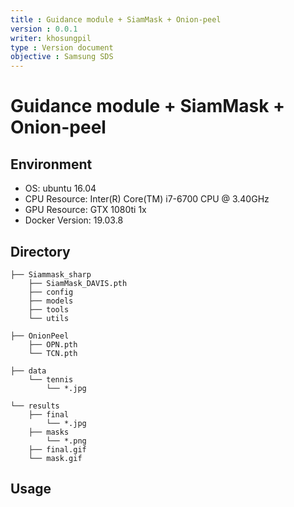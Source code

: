 ```yaml
---
title : Guidance module + SiamMask + Onion-peel
version : 0.0.1
writer: khosungpil
type : Version document
objective : Samsung SDS
---
```


# Guidance module + SiamMask + Onion-peel

## Environment ##
* OS: ubuntu 16.04
* CPU Resource: Inter(R) Core(TM) i7-6700 CPU @ 3.40GHz
* GPU Resource: GTX 1080ti 1x
* Docker Version: 19.03.8

## Directory ##
~~~
├── Siammask_sharp
    ├── SiamMask_DAVIS.pth
    ├── config
    ├── models
    ├── tools
    └── utils
        
├── OnionPeel
    ├── OPN.pth
    └── TCN.pth

├── data
    └── tennis
        └── *.jpg

└── results
    ├── final
        └── *.jpg
    ├── masks
        └── *.png
    ├── final.gif
    └── mask.gif
~~~

## Usage ##